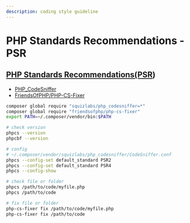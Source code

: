 ```yaml
---
description: coding style guideline
---
```


# PHP Standards Recommendations - PSR

## [PHP Standards Recommendations\(PSR](https://www.php-fig.org/psr/)\)

* [PHP\_CodeSniffer](https://github.com/squizlabs/PHP_CodeSniffer)
* [FriendsOfPHP/PHP-CS-Fixer](https://github.com/FriendsOfPHP/PHP-CS-Fixer)

```bash
composer global require "squizlabs/php_codesniffer=*"
composer global require "friendsofphp/php-cs-fixer"
export PATH=~/.composer/vendor/bin:$PATH

# check version
phpcs --version
phpcbf --version

# config
# ~/.composer/vendor/squizlabs/php_codesniffer/CodeSniffer.conf
phpcs --config-set default_standard PSR2
phpcs --config-set default_standard PSR4
phpcs --config-show

# check file or folder
phpcs /path/to/code/myfile.php
phpcs /path/to/code

# fix file or folder
php-cs-fixer fix /path/to/code/myfile.php
php-cs-fixer fix /path/to/code
```



